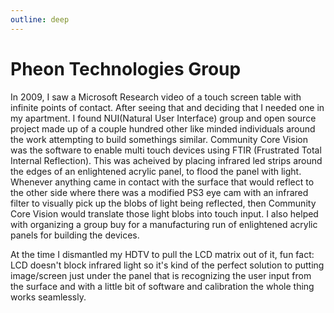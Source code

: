 ```yaml
---
outline: deep
---
```


# Pheon Technologies Group
In 2009, I saw a Microsoft Research video of a touch screen table with infinite points of contact. After seeing that and deciding that I needed one in my apartment. I found NUI(Natural User Interface) group and open source project made up of a couple hundred other like minded individuals around the work attempting to build somethings similar. Community Core Vision was the software to enable multi touch devices using FTIR (Frustrated Total Internal Reflection). This was acheived by placing infrared led strips around the edges of an enlightened acrylic panel, to flood the panel with light. Whenever anything came in contact with the surface that would reflect to the other side where there was a modified PS3 eye cam with an infrared filter to visually pick up the blobs of light being reflected, then Community Core Vision would translate those light blobs into touch input. I also helped with organizing a group buy for a manufacturing run of enlightened acrylic panels for building the devices.

At the time I dismantled my HDTV to pull the LCD matrix out of it, fun fact: LCD doesn't block infrared light so it's kind of the perfect solution to putting image/screen just under the panel that is recognizing the user input from the surface and with a little bit of software and calibration the whole thing works seamlessly. 
